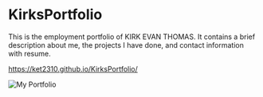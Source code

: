 # KirksPortfolio

This is the employment portfolio of KIRK EVAN THOMAS. It contains a brief description about me, the projects I have done, and contact information with resume.

https://ket2310.github.io/KirksPortfolio/



![My Portfolio](assets/images/portrait.png)

